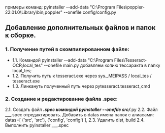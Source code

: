 примеры команд:
pyinstaller --add-data "C:\Program Files\poppler-22.01.0\Library\bin;poppler" --onefile config/config.py


## Добавление дополнительных файлов и папок к сборке.

### 1. Получение путей в скомпилированном файле:

- 1.1. Командой 
pyinstaller --add-data "C:\Program Files\Tesseract-OCR;local_tes" --onefile main.py
добавляем копию тессаракта в папку local_tes;
- 1.2. Получить путь к tesseract.exe через sys._MEIPASS / local_tes / tesseract.exe
- 1.3. Линкануть полученный путь через pytesseract.tesseract_cmd


### 2. Создание и редактирование файла .spec:

2.1. Создать файл ___.spec командой pyinstaller --onefile src/___.py
2.2. Файл ___.spec отредактировать. Добавить в datas имена папок с алиасами: 
    datas=[
        ('src', 'src'),
        ('config', 'config')
    ],
2.3. Удалить dist, build
2.4. Выполнить pyinstaller ___.spec
